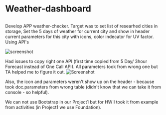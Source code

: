 # Weather-dashboard
## 
Develop APP weather-checker. Target was to set list of researhed cities in storage, Set the 5 days of weather for current city and show in header current parameters for this city with icons, color indecator for UV factor. Using API's 


![screenshot](./assets/1)

Had issues to copy right one API (first time copied from 5 Day/ 3hour Forecast instead of One Call API). All parameters took from wrong one but TA helped me to figure it out. 
 ![Screenshot](./assets/2)

 Also, the icon and parameters weren't show up on the header - because took doc.parameters from wrong table (didn't know that we can take it from console - so helpful). 

 We can not use Bootstrap in our Project1 but for HW I took it from example from activities (in Project1 we use Foundation).

